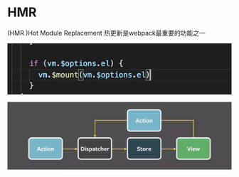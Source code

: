 # HMR

\(HMR \)Hot Module Replacement 热更新是webpack最重要的功能之一

![](../.gitbook/assets/image%20%2896%29.png)

![](../.gitbook/assets/image%20%2889%29.png)

